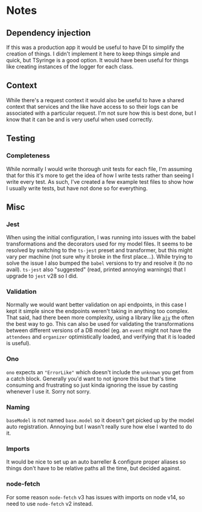 # Notes

## Dependency injection

If this was a production app it would be useful to have DI to simplify the creation of things.
I didn't implement it here to keep things simple and quick, but TSyringe is a good option.
It would have been useful for things like creating instances of the logger for each class.

## Context

While there's a request context it would also be useful to have a shared context that services and the like have access to so their logs can be associated with a particular request. I'm not sure how this is best done, but I know that it can be and is very useful when used correctly.

## Testing

### Completeness

While normally I would write thorough unit tests for each file, I'm assuming that for this it's more to get the idea of how I write tests rather than seeing I write every test. As such, I've created a few example test files to show how I usually write tests, but have not done so for everything.

## Misc

### Jest

When using the initial configuration, I was running into issues with the babel transformations and the decorators used for my model files. It seems to be resolved by switching to the `ts-jest` preset and transformer, but this might vary per machine (not sure why it broke in the first place...). While trying to solve the issue I also bumped the `babel` versions to try and resolve it (to no avail).
`ts-jest` also "suggested" (read, printed annoying warnings) that I upgrade to `jest` v28 so I did.

### Validation

Normally we would want better validation on api endpoints, in this case I kept it simple since the endpoints weren't taking in anything too complex. That said, had there been more complexity, using a library like [`ajv`](https://ajv.js.org/) the often the best way to go. This can also be used for validating the transformations between different versions of a DB model (eg. an `event` might not have the `attendees` and `organizer` optimistically loaded, and verifying that it is loaded is useful).

### Ono

`ono` expects an `"ErrorLike"` which doesn't include the `unknown` you get from a catch block. Generally you'd want to not ignore this but that's time consuming and frustrating so just kinda ignoring the issue by casting whenever I use it. Sorry not sorry.

### Naming

`baseModel` is not named `base.model` so it doesn't get picked up by the model auto registration. Annoying but I wasn't really sure how else I wanted to do it.

### Imports

It would be nice to set up an auto barreller & configure proper aliases so things don't have to be relative paths all the time, but decided against.

### node-fetch

For some reason `node-fetch` v3 has issues with imports on node v14, so need to use `node-fetch` v2 instead.
